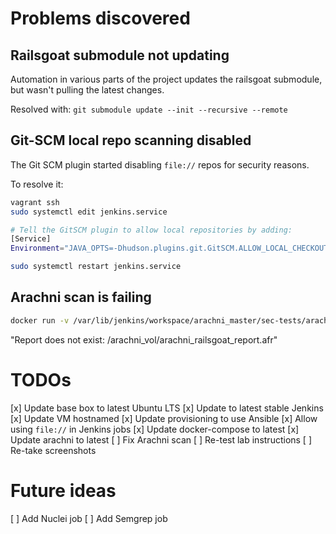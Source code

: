 # Problems discovered
## Railsgoat submodule not updating
Automation in various parts of the project updates the railsgoat submodule, but wasn't pulling the latest changes.

Resolved with: `git submodule update --init --recursive --remote`

## Git-SCM local repo scanning disabled
The Git SCM plugin started disabling `file://` repos for security reasons.

To resolve it:

```sh
vagrant ssh
sudo systemctl edit jenkins.service

# Tell the GitSCM plugin to allow local repositories by adding:
[Service]
Environment="JAVA_OPTS=-Dhudson.plugins.git.GitSCM.ALLOW_LOCAL_CHECKOUT=true"

sudo systemctl restart jenkins.service
```

## Arachni scan is failing
```sh
docker run -v /var/lib/jenkins/workspace/arachni_master/sec-tests/arachni:/arachni_vol arachni:jenkins-arachni-master-2 arachni_reporter /arachni_vol/arachni_railsgoat_report.afr --reporter=html:outfile=/arachni_vol/arachni-railsgoat-quickscan-report.html.zip
```
"Report does not exist: /arachni_vol/arachni_railsgoat_report.afr"

# TODOs
[x] Update base box to latest Ubuntu LTS
[x] Update to latest stable Jenkins
[x] Update VM hostnamed
[x] Update provisioning to use Ansible
[x] Allow using `file://` in Jenkins jobs
[x] Update docker-compose to latest
[x] Update arachni to latest
[ ] Fix Arachni scan
[ ] Re-test lab instructions
[ ] Re-take screenshots

# Future ideas
[ ] Add Nuclei job
[ ] Add Semgrep job